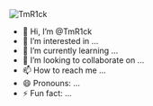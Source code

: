 <img src="https://komarev.com/ghpvc/?username=TmR1ck&label=Profile%20visits&color=0e75b6&style=flat" alt="TmR1ck" >

- 👋 Hi, I’m @TmR1ck
- 👀 I’m interested in ...
- 🌱 I’m currently learning ...
- 💞️ I’m looking to collaborate on ...
- 📫 How to reach me ...
- 😄 Pronouns: ...
- ⚡ Fun fact: ...

<!---
TmR1ck/TmR1ck is a ✨ special ✨ repository because its `README.md` (this file) appears on your GitHub profile.
You can click the Preview link to take a look at your changes.
--->
